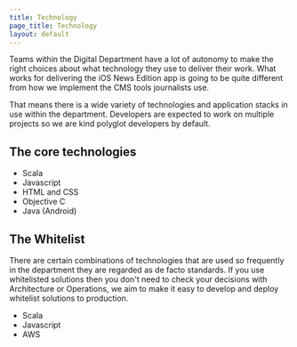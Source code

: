 ```yaml
---
title: Technology
page_title: Technology
layout: default
---
```


Teams within the Digital Department have a lot of autonomy to make the right choices about what technology they use to deliver their work. What works for delivering the iOS News Edition app is going to be quite different from how we implement the CMS tools journalists use.

That means there is a wide variety of technologies and application stacks in use within the department. Developers are expected to work on multiple projects so we are kind polyglot developers by default.

## The core technologies

* Scala
* Javascript
* HTML and CSS
* Objective C
* Java (Android)

## The Whitelist

There are certain combinations of technologies that are used so frequently in the department they are regarded as de facto standards. If you use whitelisted solutions then you don't need to check your decisions with Architecture or Operations, we aim to make it easy to develop and deploy whitelist solutions to production.

* Scala
* Javascript
* AWS